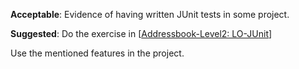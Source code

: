 <div id="basic">

**Acceptable**: Evidence of having written JUnit tests in some project.

**Suggested**: Do the exercise in [[Addressbook-Level2: LO-JUnit]({{module_org}}/addressbook-level2/blob/master/doc/LearningOutcomes.md#use-junit-to-implement-unit-tests-lo-junit)]

<include src="project.md#PR_to_AB2" />

</div>


<div id="intermediate">

Use the mentioned features in the project.

</div>